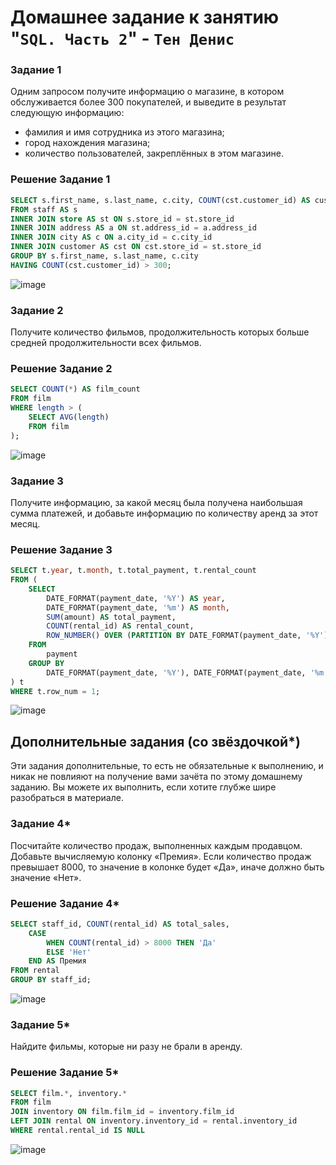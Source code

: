 # Домашнее задание к занятию "`SQL. Часть 2`" - `Тен Денис`


### Задание 1

Одним запросом получите информацию о магазине, в котором обслуживается более 300 покупателей, и выведите в результат следующую информацию: 
- фамилия и имя сотрудника из этого магазина;
- город нахождения магазина;
- количество пользователей, закреплённых в этом магазине.

### Решение Задание 1

```sql
SELECT s.first_name, s.last_name, c.city, COUNT(cst.customer_id) AS customer_count
FROM staff AS s
INNER JOIN store AS st ON s.store_id = st.store_id
INNER JOIN address AS a ON st.address_id = a.address_id
INNER JOIN city AS c ON a.city_id = c.city_id
INNER JOIN customer AS cst ON cst.store_id = st.store_id
GROUP BY s.first_name, s.last_name, c.city
HAVING COUNT(cst.customer_id) > 300;
```
![image](https://github.com/killakazzak/12-04-sdb-hw/assets/32342205/a4a1bb1d-3afa-4030-a15b-b96e062a85b3)

### Задание 2

Получите количество фильмов, продолжительность которых больше средней продолжительности всех фильмов.

### Решение Задание 2

```sql
SELECT COUNT(*) AS film_count
FROM film
WHERE length > (
    SELECT AVG(length)
    FROM film
);
```
![image](https://github.com/killakazzak/12-04-sdb-hw/assets/32342205/a9ce1449-3bcc-44fd-a989-a62520fa60de)


### Задание 3

Получите информацию, за какой месяц была получена наибольшая сумма платежей, и добавьте информацию по количеству аренд за этот месяц.

### Решение Задание 3

```sql
SELECT t.year, t.month, t.total_payment, t.rental_count
FROM (
    SELECT
        DATE_FORMAT(payment_date, '%Y') AS year,
        DATE_FORMAT(payment_date, '%m') AS month,
        SUM(amount) AS total_payment,
        COUNT(rental_id) AS rental_count,
        ROW_NUMBER() OVER (PARTITION BY DATE_FORMAT(payment_date, '%Y') ORDER BY COUNT(rental_id) DESC) AS row_num
    FROM
        payment
    GROUP BY
        DATE_FORMAT(payment_date, '%Y'), DATE_FORMAT(payment_date, '%m')
) t
WHERE t.row_num = 1;

```
![image](https://github.com/killakazzak/12-04-sdb-hw/assets/32342205/3a036392-7d08-41bb-a501-85c8f8808f58)



## Дополнительные задания (со звёздочкой*)
Эти задания дополнительные, то есть не обязательные к выполнению, и никак не повлияют на получение вами зачёта по этому домашнему заданию. Вы можете их выполнить, если хотите глубже шире разобраться в материале.

### Задание 4*

Посчитайте количество продаж, выполненных каждым продавцом. Добавьте вычисляемую колонку «Премия». Если количество продаж превышает 8000, то значение в колонке будет «Да», иначе должно быть значение «Нет».

### Решение Задание 4*

```sql
SELECT staff_id, COUNT(rental_id) AS total_sales,
    CASE
        WHEN COUNT(rental_id) > 8000 THEN 'Да'
        ELSE 'Нет'
    END AS Премия
FROM rental
GROUP BY staff_id;
```
![image](https://github.com/killakazzak/12-04-sdb-hw/assets/32342205/75844d2e-bbe6-467d-a229-d2529fee6180)

### Задание 5*

Найдите фильмы, которые ни разу не брали в аренду.

### Решение Задание 5*
```sql
SELECT film.*, inventory.*
FROM film
JOIN inventory ON film.film_id = inventory.film_id
LEFT JOIN rental ON inventory.inventory_id = rental.inventory_id
WHERE rental.rental_id IS NULL
```
![image](https://github.com/killakazzak/12-04-sdb-hw/assets/32342205/05a2e6f0-d658-4a2e-b669-c87001801230)





